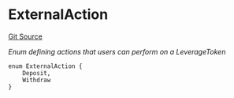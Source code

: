 # ExternalAction
[Git Source](https://github.com/seamless-protocol/ilm-v2/blob/e2065c10183acb51865104847d299ff5ad4684d2/src/types/DataTypes.sol)

*Enum defining actions that users can perform on a LeverageToken*


```solidity
enum ExternalAction {
    Deposit,
    Withdraw
}
```

